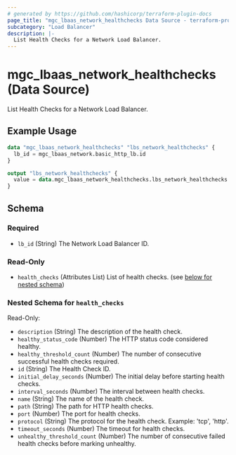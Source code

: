 ```yaml
---
# generated by https://github.com/hashicorp/terraform-plugin-docs
page_title: "mgc_lbaas_network_healthchecks Data Source - terraform-provider-mgc"
subcategory: "Load Balancer"
description: |-
  List Health Checks for a Network Load Balancer.
---
```


# mgc_lbaas_network_healthchecks (Data Source)

List Health Checks for a Network Load Balancer.

## Example Usage

```terraform
data "mgc_lbaas_network_healthchecks" "lbs_network_healthchecks" {
  lb_id = mgc_lbaas_network.basic_http_lb.id
}

output "lbs_network_healthchecks" {
  value = data.mgc_lbaas_network_healthchecks.lbs_network_healthchecks
}
```

<!-- schema generated by tfplugindocs -->
## Schema

### Required

- `lb_id` (String) The Network Load Balancer ID.

### Read-Only

- `health_checks` (Attributes List) List of health checks. (see [below for nested schema](#nestedatt--health_checks))

<a id="nestedatt--health_checks"></a>
### Nested Schema for `health_checks`

Read-Only:

- `description` (String) The description of the health check.
- `healthy_status_code` (Number) The HTTP status code considered healthy.
- `healthy_threshold_count` (Number) The number of consecutive successful health checks required.
- `id` (String) The Health Check ID.
- `initial_delay_seconds` (Number) The initial delay before starting health checks.
- `interval_seconds` (Number) The interval between health checks.
- `name` (String) The name of the health check.
- `path` (String) The path for HTTP health checks.
- `port` (Number) The port for health checks.
- `protocol` (String) The protocol for the health check. Example: 'tcp', 'http'.
- `timeout_seconds` (Number) The timeout for health checks.
- `unhealthy_threshold_count` (Number) The number of consecutive failed health checks before marking unhealthy.
